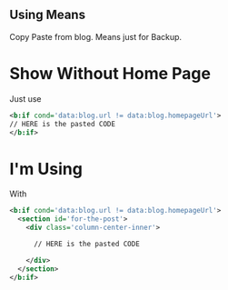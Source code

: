 ## Using Means
Copy Paste from blog. Means just for Backup.

# Show Without Home Page
Just use
```xml
<b:if cond='data:blog.url != data:blog.homepageUrl'>
// HERE is the pasted CODE
</b:if>
```
# I'm Using
With
```xml
<b:if cond='data:blog.url != data:blog.homepageUrl'>
  <section id='for-the-post'>
    <div class='column-center-inner'>

      // HERE is the pasted CODE

    </div>
  </section>
</b:if>
```
